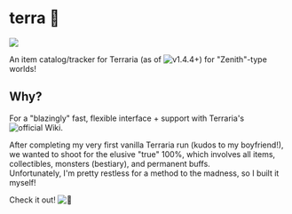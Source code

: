 # terra 🌳
![](https://img.shields.io/github/actions/workflow/status/sweeneyngo/www/deploy-build.yml)

An item catalog/tracker for Terraria (as of ![v1.4.4+](https://terraria.fandom.com/wiki/1.4.4.9)) for "Zenith"-type worlds!

## Why?

For a "blazingly" fast, flexible interface + support with Terraria's ![official Wiki](https://terraria.wiki.gg/wiki/Terraria_Wiki).

After completing my very first vanilla Terraria run (kudos to my boyfriend!), \
we wanted to shoot for the elusive "true" 100%, which involves all items, collectibles, monsters (bestiary), and permanent buffs. \
Unfortunately, I'm pretty restless for a method to the madness, so I built it myself!

Check it out! ![🔗](https://ifuxyl.dev)
